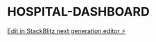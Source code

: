 # HOSPITAL-DASHBOARD

[Edit in StackBlitz next generation editor ⚡️](https://stackblitz.com/~/github.com/Peterngacha85/HOSPITAL-DASHBOARD)